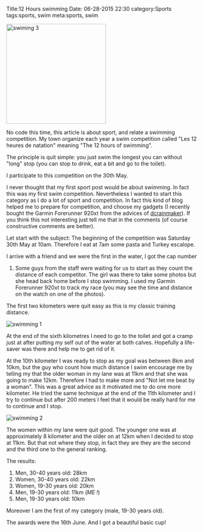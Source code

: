 Title:12 Hours swimming
Date: 06-28-2015 22:30
category:Sports
tags:sports, swim
meta:sports, swim

<img class="align-left" src="/media/2015.06/swim3.jpg" alt="swiming 3" width="262">

No code this time, this article is about sport, and relate a swimming
competition.
My town organize each year a swim competition called "Les 12 heures de natation"
meaning "The 12 hours of swimming".

The principle is quit simple: you just swim the longest you can without "long"
stop (you can stop to drink, eat a bit and go to the toilet).

I participate to this competition on the 30th May.

<!-- PELICAN_END_SUMMARY -->

I never thought that my first sport post would be about swimming. In fact this
was my first swim competition.
Nevertheless I wanted to start this category as I do a lot of sport and
competition. In fact this kind of blog helped me to prepare for competition,
and choose my gadgets (I recently bought the Garmin Forerunner 920xt from the
advices of [dcrainmaker](http://dcrainmaker.com)).
If you think this not interesting just tell me that in the comments (of course
constructive comments are better).

Let start with the subject:
The beginning of the competition was Saturday 30th May at 10am. Therefore I eat
at 7am some pasta and Turkey escalope.

I arrive with a friend and we were the first in the water, I got the cap number
1. Some guys from the staff were waiting for us to start as they count the distance
of each competitor.
The girl was there to take some photos but she head back home before I stop
swimming. I used my Garmin Forerunner 920xt to track my race (you may see the time
and distance on the watch on one of the photos).

The first two kilometers were quit easy as this is my classic training distance.

![swimming 1](/media/2015.06/swim1.jpg)

At the end of the sixth kilometres I need to go to the toilet and got a cramp
just at after putting my self out of the water at both calves. Hopefully a
life-saver was there and help me to get rid of it.

At the 10th kilometer I was ready to stop as my goal was between 8km and 10km,
but the guy who count how much distance I swim encourage me by telling my that
the older woman in my lane was at 11km and that she was going to make 12km.
Therefore I had to make more and "Not let me beat by a woman". This was a great
advice as it motivated me to do one more kilometer. He tried the same technique
at the end of the 11th kilometer and I try to continue but after 200 meters I
feel that it would be really hard for me to continue and I stop.

![swimming 2](/media/2015.06/swim2.jpg)

The women within my lane were quit good. The younger one was at approximately 8
kilometer and the older on at 12km when I decided to stop at 11km. But that not
where they stop, in fact they are they are the second and the third one to the
general ranking.

The results:

  1. Men, 30-40 years old: 28km
  2. Women, 30-40 years old: 22km
  3. Women, 19-30 years old: 20km
  4. Men, 19-30 years old: 11km (*ME !*)
  5. Men, 19-30 years old: 10km

Moreover I am the first of my category (male, 19-30 years old).

The awards were the 16th June.
And I got a beautiful basic cup!
